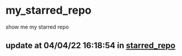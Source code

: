 # my_starred_repo
show me my starred repo

update at 04/04/22 16:18:54 in [starred_repo](./index.html)
---

